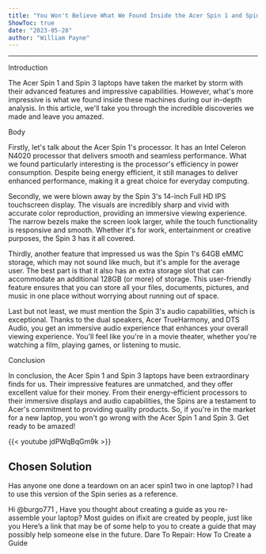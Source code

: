 ```yaml
---
title: "You Won't Believe What We Found Inside the Acer Spin 1 and Spin 3 - Prepare to be Amazed!"
ShowToc: true 
date: "2023-05-28"
author: "William Payne"
---
```

*****
Introduction

The Acer Spin 1 and Spin 3 laptops have taken the market by storm with their advanced features and impressive capabilities. However, what's more impressive is what we found inside these machines during our in-depth analysis. In this article, we'll take you through the incredible discoveries we made and leave you amazed.

Body

Firstly, let's talk about the Acer Spin 1's processor. It has an Intel Celeron N4020 processor that delivers smooth and seamless performance. What we found particularly interesting is the processor's efficiency in power consumption. Despite being energy efficient, it still manages to deliver enhanced performance, making it a great choice for everyday computing.

Secondly, we were blown away by the Spin 3's 14-inch Full HD IPS touchscreen display. The visuals are incredibly sharp and vivid with accurate color reproduction, providing an immersive viewing experience. The narrow bezels make the screen look larger, while the touch functionality is responsive and smooth. Whether it's for work, entertainment or creative purposes, the Spin 3 has it all covered.

Thirdly, another feature that impressed us was the Spin 1's 64GB eMMC storage, which may not sound like much, but it's ample for the average user. The best part is that it also has an extra storage slot that can accommodate an additional 128GB (or more) of storage. This user-friendly feature ensures that you can store all your files, documents, pictures, and music in one place without worrying about running out of space.

Last but not least, we must mention the Spin 3's audio capabilities, which is exceptional. Thanks to the dual speakers, Acer TrueHarmony, and DTS Audio, you get an immersive audio experience that enhances your overall viewing experience. You'll feel like you're in a movie theater, whether you're watching a film, playing games, or listening to music.

Conclusion 

In conclusion, the Acer Spin 1 and Spin 3 laptops have been extraordinary finds for us. Their impressive features are unmatched, and they offer excellent value for their money. From their energy-efficient processors to their immersive displays and audio capabilities, the Spins are a testament to Acer's commitment to providing quality products. So, if you're in the market for a new laptop, you won't go wrong with the Acer Spin 1 and Spin 3. Get ready to be amazed!

{{< youtube jdPWqBqGm9k >}} 



## Chosen Solution
 Has anyone one done a teardown on an acer spin1 two in one laptop?
I had to use this version of the Spin series as a reference.

 Hi @burgo771 ,
Have you thought about creating a guide as you re-assemble your laptop?
Most guides on ifixit are created by people, just like you
Here’s a link that may be of some help to you to create a guide that may possibly help someone else in the future.
Dare To Repair: How To Create a Guide




